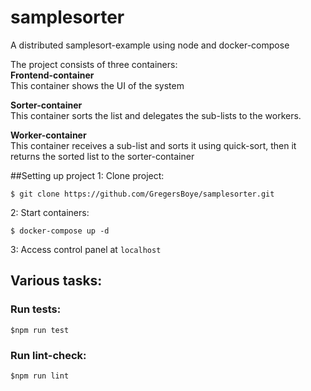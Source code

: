 # samplesorter
A distributed samplesort-example using node and docker-compose

The project consists of three containers:   
**Frontend-container**  
 This container shows the UI of the system
 
**Sorter-container**  
This container sorts the list and delegates the sub-lists to the workers.
 
**Worker-container**  
This container receives a sub-list and sorts it using quick-sort, then it returns the sorted list to the sorter-container


##Setting up project
1: Clone project: 
    
    $ git clone https://github.com/GregersBoye/samplesorter.git
    
2: Start containers: 

    $ docker-compose up -d
    
3: Access control panel at `localhost`



## Various tasks:
### Run tests: 
    
    $npm run test
    
### Run lint-check:

    $npm run lint  
    
        